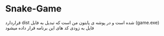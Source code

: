 # Snake-Game
قراردارد dist شده است و در پوشه   <exe>  ی پایتون من است که تبدیل به فایل (game.exe) فایل
به زودی کد های این برنامه قرار داده میشود
